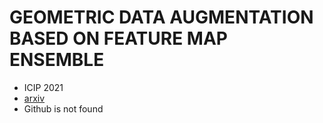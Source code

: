# GEOMETRIC DATA AUGMENTATION BASED ON FEATURE MAP ENSEMBLE

- ICIP 2021
- [arxiv](https://arxiv.org/abs/2107.10524)
- Github is not found
